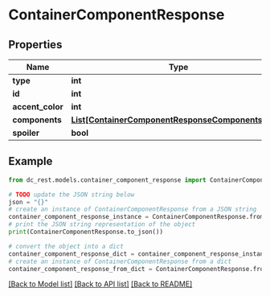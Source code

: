 # ContainerComponentResponse


## Properties

Name | Type | Description | Notes
------------ | ------------- | ------------- | -------------
**type** | **int** |  | 
**id** | **int** |  | 
**accent_color** | **int** |  | [optional] 
**components** | [**List[ContainerComponentResponseComponentsInner]**](ContainerComponentResponseComponentsInner.md) |  | 
**spoiler** | **bool** |  | 

## Example

```python
from dc_rest.models.container_component_response import ContainerComponentResponse

# TODO update the JSON string below
json = "{}"
# create an instance of ContainerComponentResponse from a JSON string
container_component_response_instance = ContainerComponentResponse.from_json(json)
# print the JSON string representation of the object
print(ContainerComponentResponse.to_json())

# convert the object into a dict
container_component_response_dict = container_component_response_instance.to_dict()
# create an instance of ContainerComponentResponse from a dict
container_component_response_from_dict = ContainerComponentResponse.from_dict(container_component_response_dict)
```
[[Back to Model list]](../README.md#documentation-for-models) [[Back to API list]](../README.md#documentation-for-api-endpoints) [[Back to README]](../README.md)


